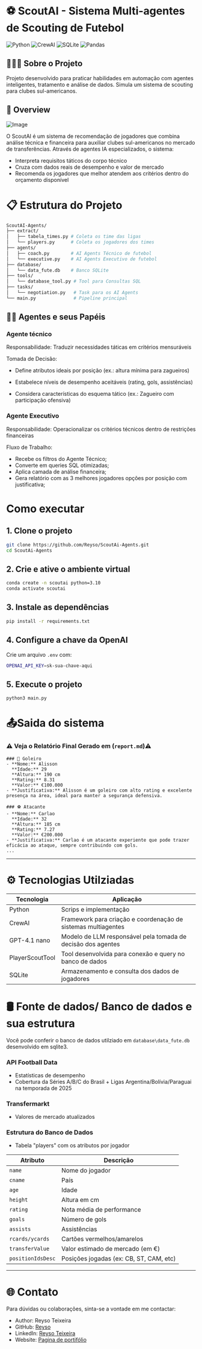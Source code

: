# ⚽ ScoutAI - Sistema Multi-agentes de Scouting de Futebol

![Python](https://img.shields.io/badge/python-3.10%2B-green)
![CrewAI](https://img.shields.io/badge/framework-CrewAI-red)
![SQLite](https://img.shields.io/badge/database-SQLite-blue)
![Pandas](https://img.shields.io/badge/analysis-Pandas-white)

## 👨🏻‍💻 Sobre o Projeto


Projeto  desenvolvido para praticar habilidades em automação com agentes inteligentes, tratamento e análise de dados. Simula um sistema  de scouting para clubes sul-americanos.

<!-- - **Critérios táticos** do corpo técnico  
- **Restrições financeiras** da diretoria  
- **Dados reais** de desempenho e mercado -->

## 🚀 Overview

![Image](https://github.com/user-attachments/assets/8139e849-80bc-49d0-b808-42b56c569849)




O ScoutAI é um sistema de recomendação de jogadores que combina análise técnica e financeira para auxiliar clubes sul-americanos no mercado de transferências. Através de agentes IA especializados, o sistema:

- Interpreta requisitos táticos do corpo técnico
- Cruza com dados reais de desempenho e valor de mercado
- Recomenda os jogadores que melhor atendem aos critérios dentro do orçamento disponível

# 📋 Estrutura do Projeto
```bash
ScoutAI-Agents/
├── extract/
│   ├── tabela_times.py # Coleta os time das ligas
│   └── players.py      # Coleta os jogadores dos times 
├── agents/
│   ├── coach.py        # AI Agents Técnico de futebol
│   └── executive.py    # AI Agents Executivo de futebol
├── database/
│   └── data_fute.db    # Banco SQLite
├── tools/
│   └── database_tool.py # Tool para Consultas SQL
├── tasks/
│   └── negotiation.py   # Task para os AI Agents
└── main.py              # Pipeline principal
```


## 👨‍💼 Agentes e seus Papéis
### Agente técnico
Responsabilidade: Traduzir necessidades táticas em critérios mensuráveis

Tomada de Decisão:

- Define atributos ideais por posição (ex.: altura mínima para zagueiros)

- Estabelece níveis de desempenho aceitáveis (rating, gols, assistências)

- Considera características do esquema tático (ex.: Zagueiro com participação ofensiva)

### Agente Executivo
Responsabilidade: Operacionalizar os critérios técnicos dentro de restrições financeiras

Fluxo de Trabalho:

- Recebe os filtros do Agente Técnico;
- Converte em queries SQL otimizadas;
- Aplica camada de análise financeira;
- Gera relatório com as 3 melhores jogadores opções por posição com justificativa;


# Como executar

## 1. Clone o projeto

```bash
git clone https://github.com/Reyso/ScoutAi-Agents.git
cd ScoutAi-Agents
```
## 2. Crie e ative o ambiente virtual

```bash
conda create -n scoutai python=3.10
conda activate scoutai
```

## 3. Instale as dependências

```bash
pip install -r requirements.txt
```
## 4. Configure a chave da OpenAI
Crie um arquivo `.env` com:
```bash
OPENAI_API_KEY=sk-sua-chave-aqui
```
## 5. Execute o projeto

```
python3 main.py
```

# 📤Saida do sistema  
### ⚠️ Veja o Relatório Final Gerado em (`report.md`)⚠️

```
### 🧤 Goleiro
- **Nome:** Alisson  
  **Idade:** 29  
  **Altura:** 190 cm  
  **Rating:** 8.31  
  **Valor:** €100.000  
- **Justificativa:** Alisson é um goleiro com alto rating e excelente presença na área, ideal para manter a segurança defensiva.

### ⚽ Atacante
- **Nome:** Carlao  
  **Idade:** 32  
  **Altura:** 185 cm  
  **Rating:** 7.27  
  **Valor:** €200.000  
- **Justificativa:** Carlao é um atacante experiente que pode trazer eficácia ao ataque, sempre contribuindo com gols.
...
```

____



# ⚙️ Tecnologias Utilziadas
| Tecnologia | Aplicação |
| --- | --- |
| Python | Scrips e implementação|
| CrewAI | Framework para criação e coordenação de sistemas multiagentes|
| GPT-4.1 nano | Modelo de LLM responsável pela tomada de decisão dos agentes |
| PlayerScoutTool | Tool desenvolvida para conexão e query no banco de dados|
| SQLite | Armazenamento e consulta dos dados de jogadores |



# 🛢 Fonte de dados/ Banco de dados e sua estrutura
Você pode conferir o banco de dados utilziado em `database\data_fute.db` desenvolvido em sqlite3.
### API Football Data
- Estatísticas de desempenho
- Cobertura da Séries A/B/C do Brasil + Ligas Argentina/Bolívia/Paraguai  na temporada de 2025
### Transfermarkt
- Valores de mercado atualizados
### Estrutura do Banco de Dados
 - Tabela "players" com os atributos por jogador

| Atributo          | Descrição                               |
| ----------------- | --------------------------------------- |
| `name`            | Nome do jogador                         |
| `cname`           | País                                    |
| `age`             | Idade                                   |
| `height`          | Altura em cm                            |
| `rating`          | Nota média de performance               |
| `goals`           | Número de gols                          |
| `assists`         | Assistências                            |
| `rcards/ycards`   | Cartões vermelhos/amarelos              |
| `transferValue`   | Valor estimado de mercado (em €)        |
| `positionIdsDesc` | Posições jogadas (ex: CB, ST, CAM, etc) |

---




# 🌐 Contato

Para dúvidas ou colaborações, sinta-se a vontade em me contactar:

- Author: Reyso Teixeira
- GitHub: [Reyso](https://github.com/Reyso)
- LinkedIn: [Reyso Teixeira](https://www.linkedin.com/in/reyso-teixeira/)
- Website: [Pagina de portifólio](https://reyso.github.io/portifolio_projetos)
